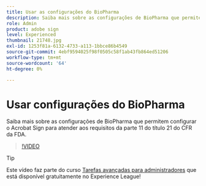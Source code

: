 ```yaml
---
title: Usar as configurações do BioPharma
description: Saiba mais sobre as configurações de BioPharma que permitem configurar o Acrobat Sign para atender aos requisitos da parte 11 do título 21 do CFR da FDA
role: Admin
product: adobe sign
level: Experienced
thumbnail: 21748.jpg
exl-id: 1253f81a-6132-4733-a113-1bbce86b4549
source-git-commit: 4ebf9594025f98f0505c58f1ab43fb864ed51206
workflow-type: tm+mt
source-wordcount: '64'
ht-degree: 0%

---
```


# Usar configurações do BioPharma

Saiba mais sobre as configurações de BioPharma que permitem configurar o Acrobat Sign para atender aos requisitos da parte 11 do título 21 do CFR da FDA.

>[!VIDEO](https://video.tv.adobe.com/v/21748?quality=12&learn=on&hidetitle=true)

>[!TIP]
>
>Este vídeo faz parte do curso [Tarefas avançadas para administradores](https://experienceleague.adobe.com/?recommended=Sign-A-1-2020.1) que está disponível gratuitamente no Experience League!
